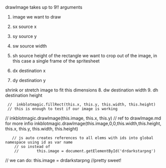 drawImage takes up to 9!! arguments
1. image we want to draw

2. sx source x
3. sy source y


4. sw source width
5. sh source height
of the rectangle we want to crop out of the image, in this case a single frame of the spritesheet

6. dx destination x
7. dy destination y

shrink or stretch image to fit this dimensions
8. dw destination width
9. dh destination height


     //  inkblotmagic.fillRect(this.x, this.y, this.width, this.height)
     // this is enough to test if our image is working
// inkblotmagic.drawImage(this.image, this.x, this.y)
// ref to drawImage.md for more infio
     inkblotmagic.drawImage(this.image,0,0,this.width,this.height, this.x, this.y, this.width, this.height)



       // js auto creates references to all elems with ids into global namespace using id as var name
        // so instead of 
        //        this.image = document.getElementById('drdarkstarpng')
// we can do:
        this.image = drdarkstarpng //pretty sweet!